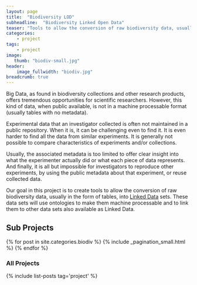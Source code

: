 ```yaml
---
layout: page
title:  "Biodiversity LOD"
subheadline:  "Biodiversity Linked Open Data"
teaser: "Tools to allow the conversion of raw biodiversity data, usually in the form of tables, into machine processable Linked Open Data sets."
categories:
    - project
tags:
    - project
image:
   thumb: "biodiv-small.jpg"
header:
    image_fullwidth: "biodiv.jpg"
breadcrumb: true
---
```


Big Data, as found in biodiversity collections and other research products, offers tremendous opportunities for scientific researchers. However, this kind of data, when public available, is not in a machine processable format (usually tables with no metadata).

Experimental data that an investigator collected is often not maintained in a public repository. When it is, it can be challenging even to find it. It is even harder to find all the data from similar experiments. It is generally not possible to compare characteristics of experiments and/or collections.

Usually, the associated metadata is too limited to offer clear insight into what the experimenter actually did or what each piece of data represents. And finally, it is all but impossible for investigators to reproduce other experiments, by using the public metadata about that experiment, or reuse collected data.

Our goal in this project is to create tools to allow the conversion of raw biodiversity data, usually in the form of tables, into [Linked Data](https://www.w3.org/standards/semanticweb/data) sets. These data sets will use ontologies to make them machine processable and to link them to other data sets also available as Linked Data.

## Sub Projects

{% for post in site.categories.biodiv %}
  {% include _pagination_small.html %}
{% endfor %}


### All Projects

{% include list-posts tag='project' %}
